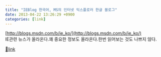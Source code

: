 ```yaml
---
title: "IEBlog 한국어, MS의 인터넷 익스플로러 한글 블로그"
date: 2013-04-22 13:26:29 +0900
categories: [link]
---
```


[http://blogs.msdn.com/b/ie_ko/](http://blogs.msdn.com/b/ie_ko/)  
IE관련 뉴스가 올라온다.꽤 중요한 정보도 올라온다.한번 읽어보는 것도 나쁘지 않다.


[🔗link](http://www.mins01.com/mh/tech/read/825)